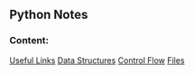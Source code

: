 ## Python Notes
### Content:
[Useful Links](/UsefulLinks.md)
[Data Structures](/DataStructures/README.md)
[Control Flow](/ControlFlow/README.md)
[Files](/Files/README.md)
